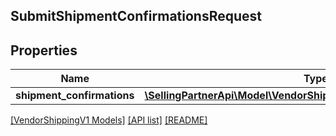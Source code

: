 ## SubmitShipmentConfirmationsRequest

## Properties

Name | Type | Description | Notes
------------ | ------------- | ------------- | -------------
**shipment_confirmations** | [**\SellingPartnerApi\Model\VendorShippingV1\ShipmentConfirmation[]**](ShipmentConfirmation.md) |  | [optional]

[[VendorShippingV1 Models]](../) [[API list]](../../Api) [[README]](../../../README.md)

